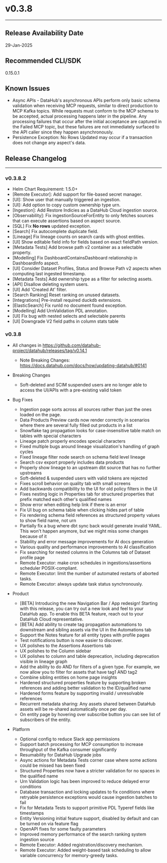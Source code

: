 # v0.3.8

---

## Release Availability Date

29-Jan-2025

## Recommended CLI/SDK

0.15.0.1

## Known Issues

- Async APIs - DataHub's asynchronous APIs perform only basic schema validation when receiving MCP requests, similar to direct production to MCP Kafka topics. While requests must conform to the MCP schema to be accepted, actual processing happens later in the pipeline. Any processing failures that occur after the initial acceptance are captured in the Failed MCP topic, but these failures are not immediately surfaced to the API caller since they happen asynchronously.
- Persistence Exception: No Rows Updated may occur if a transaction does not change any aspect's data.

## Release Changelog

---

### v0.3.8.2

- Helm Chart Requirement: 1.5.0+
- [Remote Executor]: Add support for file-based secret manager.
- [UI]: Show user that manually triggered an ingestion.
- [UI]: Add option to copy custom ownership type urn.
- [Ingestion]: Add Restore Indicies as a DataHub Cloud ingestion source.
- [Observability]: Fix ingestionSourceForEntity to only fetches sources that can execute assertions based on aspect source.
- [SQL] Fix **No rows** updated exception.
- [Search] Fix autocomplete duplicate field.
- [Lineage] Fix lineage counts on search cards with ghost entities.
- [UI] Show editable field info for fields based on exact fieldPath version.
- [Metadata Tests] Add browse path v2 container as a selectable property.
- [Modelling] Fix DashboardContainsDashboard relationship in DashboardInfo aspect.
- [UI] Consider Dataset Profiles, Status and Browse Path v2 aspects when computing last ingested timestamp.
- [Metadata Tests] Add ownership type as a filter for selecting assets.
- [API] Disallow deleting system users.
- [UI] Add 'Created At' filter.
- [Search Ranking] Reset ranking on unused datasets.
- [Integrations] Pre-install required duckdb extensions.
- [ElasticSearch] Fix runId no document found exception.
- [Modelling] Add UrnValidation PDL annotation.
- [UI] Fix bug with nested selects and selectable parents
- [UI] Downgrade V2 field paths in column stats table

### v0.3.8

- All changes in https://github.com/datahub-project/datahub/releases/tag/v0.14.1

  - Note Breaking Changes: https://docs.datahub.com/docs/how/updating-datahub/#0141

- Breaking Changes

  - Soft-deleted and SCIM suspended users are no longer able to access the UI/APIs with a pre-existing valid token

- Bug Fixes

  - Ingestion page sorts across all sources rather than just the ones loaded on the page.
  - Data Products Preview cards now render correctly in scenarios where there are several fully filled out products in a list
  - Snowflake tag propagation looks for case-insensitive table match on tables with special characters
  - Lineage patch properly encodes special characters
  - Fixed multiple bugs around lineage visualization's handling of graph cycles
  - Fixed lineage filter node search on schema field level lineage
  - Search csv export properly includes data products
  - Properly show lineage to an upstream dbt source that has no further upstreams
  - Soft-deleted & suspended users with valid tokens are rejected
  - Fixes scroll behavior on quality tab with small screens
  - Add backwards compatibility to the UI for old policy filters in the UI
  - Fixes nesting logic in Properties tab for structured properties that prefix matched each other's qualified names
  - Show error when editing help link if there is an error
  - Fix UI bug on schema table when clicking hides part of table
  - Fix rendering schema field references as structured property values to show field name, not urn
  - Partially fix a bug where dbt sync back would generate invalid YAML. This won't happen anymore, but we might miss some changes because of it
  - Stability and error message improvements for AI docs generation
  - Various quality and performance improvements to AI classification
  - Fix searching for nested columns in the Columns tab of Dataset profile page
  - Remote Executor: make cron schedules in ingestions/assertions scheduler POSIX-compliant.
  - Remote Executor: limit the number of automated restarts of aborted tasks.
  - Remote Executor: always update task status synchronously.

- Product

    - [BETA] Introducing the new Navigation Bar / App redesign! Starting with this release, you can try out a new look and feel to your DataHub app. To enable this BETA feature, reach out to your DataHub Cloud representative.
    - [BETA] Add ability to create tag propagation automations to downstream and sibling assets via the UI in the Automations tab
    - Support the Notes feature for all entity types with profile pages
    - Test notifications button is now easier to discover.
    - UX polishes to the Assertions Assertions tab
    - UX polishes to the Column sidebar
    - UX polishes to column and table deprecation, including deprecation visible in lineage graph
    - Add the ability to do AND for filters of a given type. For example, we now allow you to filter for assets that have tag1 AND tag2
    - Combine sibling entities on home page insights
    - Hardened structured properties feature by supporting broken references and adding better validation to the ID/qualified name
    - Hardened forms feature by supporting invalid / unresolvable references
    - Recurrent metadata sharing: Any assets shared between DataHub assets will be re-shared automatically once per day. 
    - On entity page by hovering over subscribe button you can see list of subscribers of the entity.
  

- Platform
  - Optional config to reduce Slack app permissions
  - Support batch processing for MCP consumption to increase throughput of the Kafka consumer significantly
  - Resumability for DataHub Upgrade jobs
  - Async actions for Metadata Tests corner case where some actions could be missed has been fixed
  - Structured Properties now have a stricter validation for no spaces in the qualified name
  - Urn Validation logic has been improved to reduce delayed error conditions
  - Database transaction and locking updates to fix conditions where retryable persistence exceptions would cause ingestion batches to fail
  - Fix for Metadata Tests to support primitive PDL Typeref fields like timestamps
  - Entity Versioning initial feature support, disabled by default and can be turned on via feature flag
  - OpenAPI fixes for some faulty parameters
  - Improved memory performance of the search ranking system ingestion source
  - Remote Executor: Added registration/discovery mechanism.
  - Remote Executor: Added weight-based task scheduling to allow variable concurrency for memory-greedy tasks.
